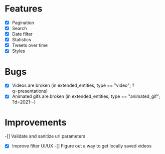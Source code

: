 # Features
-[x] Pagination
-[x] Search
-[x] Date filter
-[x] Statistics 
-[x] Tweets over time 
-[x] Styles

# Bugs
-[x] Videos are broken (in extended_entities, type == "video"; ?q=presentations)
-[x] Animated gifs are broken (in extended_entities, type == "animated_gif"; ?d=2021-*-*) 

# Improvements
-[] Validate and sanitize url parameters
-[x] Improve filter UI/UX
-[] Figure out a way to get locally saved videos